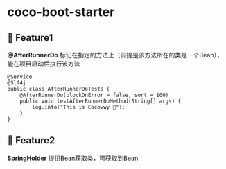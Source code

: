 # coco-boot-starter

## 🍬 Feature1
**@AfterRunnerDo** 标记在指定的方法上（前提是该方法所在的类是一个Bean），能在项目启动后执行该方法
```
@Service
@Slf4j
public class AfterRunnerDoTests {
    @AfterRunnerDo(blockOnError = false, sort = 100)
    public void testAfterRunnerDoMethod(String[] args) {
        log.info("This is Cocowwy 🎃");
    }
}
```


## 🍬 Feature2
**SpringHolder** 提供Bean获取类，可获取到Bean
